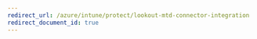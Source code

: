 ```yaml
---
redirect_url: /azure/intune/protect/lookout-mtd-connector-integration
redirect_document_id: true
---
```

